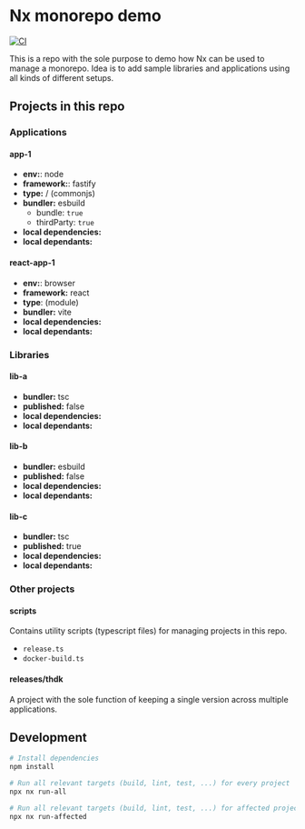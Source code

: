 # Nx monorepo demo

[![CI](https://github.com/thdk/nx-monorepo-demo/actions/workflows/ci.yml/badge.svg)](https://github.com/thdk/nx-monorepo-demo/actions/workflows/ci.yml)

This is a repo with the sole purpose to demo how Nx can be used to manage a monorepo.
Idea is to add sample libraries and applications using all kinds of different setups.

## Projects in this repo

### Applications

#### app-1

- **env:**: node
- **framework:**: fastify
- **type:** / (commonjs)
- **bundler:** esbuild
  - bundle: `true`
  - thirdParty: `true`
- **local dependencies:**
- **local dependants:**

#### react-app-1

- **env:**: browser
- **framework:** react
- **type**: (module)
- **bundler:** vite
- **local dependencies:**
- **local dependants:**

### Libraries

#### lib-a

- **bundler:** tsc
- **published:** false
- **local dependencies:**
- **local dependants:**

#### lib-b

- **bundler:** esbuild
- **published:** false
- **local dependencies:**
- **local dependants:**

#### lib-c

- **bundler:** tsc
- **published:** true
- **local dependencies:**
- **local dependants:**

### Other projects

#### scripts

Contains utility scripts (typescript files) for managing projects in this repo.

- `release.ts`
- `docker-build.ts`

#### releases/thdk

A project with the sole function of keeping a single version across multiple applications.

## Development

```sh
# Install dependencies
npm install
```

```sh
# Run all relevant targets (build, lint, test, ...) for every project
npx nx run-all

# Run all relevant targets (build, lint, test, ...) for affected projects only
npx nx run-affected
```
